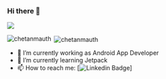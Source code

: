 ### Hi there 👋

![](https://komarev.com/ghpvc/?username=chetanmauth)

<p><img align="left" src="https://github-readme-stats.vercel.app/api/top-langs?username=chetanmauth&show_icons=true&locale=en&layout=compact" alt="chetanmauth" /></p>

<p>&nbsp;<img align="center" src="https://github-readme-stats.vercel.app/api?username=chetanmauth&show_icons=true&locale=en" alt="chetanmauth" /></p>


- 🔭 I’m currently working as Android App Developer
- 🌱 I’m currently learning Jetpack
- 📫 How to reach me: [![Linkedin Badge](https://img.shields.io/badge/-Broadus%20Palmer-blue?style=flat-square&logo=Linkedin&logoColor=white&link=https://www.linkedin.com/in/chetanmauth/)]


